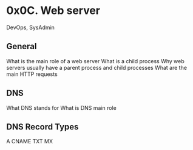 # 0x0C. Web server
DevOps, SysAdmin

## General
What is the main role of a web server
What is a child process
Why web servers usually have a parent process and child processes
What are the main HTTP requests

## DNS
What DNS stands for
What is DNS main role

## DNS Record Types
A
CNAME
TXT
MX
